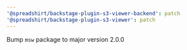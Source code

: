 ```yaml
---
'@spreadshirt/backstage-plugin-s3-viewer-backend': patch
'@spreadshirt/backstage-plugin-s3-viewer': patch
---
```


Bump `msw` package to major version 2.0.0

